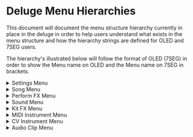# Deluge Menu Hierarchies

This document will document the menu structure hierarchy currently in place in the deluge in order to help users understand what exists in the menu structure and how the hierarchy strings are defined for OLED and 7SEG users.

The hierarchy's illustrated below will follow the format of OLED (7SEG) in order to show the Menu name on OLED and the Menu name on 7SEG in brackets.

<details>
<summary>Settings Menu</summary>

The Settings menu is accessible from anywhere on the Deluge by pressing `SHIFT + SELECT ENCODER`

The Settings menu contains the following menu hierarchy:

<blockquote>
<details><summary>CV</summary>

	- CV Output 1 (OUT1)
		- Volts per Octave (VOLT)
		- Transpose (TRAN)
	- CV Output 2 (OUT2)
		- Volts per Octave (VOLT)
		- Transpose (TRAN)
</details>		
<details><summary>Gate</summary>

	- Gate Output 1 (OUT1)
		- V-Trig (VTRI)
		- S-Trig (STRI)
	- Gate Output 2 (OUT2)
		- V-Trig (VTRI)
		- S-Trig (STRI)
	- Gate Output 3 (OUT3)
		- V-Trig (VTRI)
		- S-Trig (STRI)
	- Gate Output 4 (OUT4)
		- V-Trig (VTRI)
		- S-Trig (STRI)
	- Minimum Off-Time (OFFT)
</details>

<details><summary>Trigger Clock (TCLO)</summary>

	- Input (IN)
		- PPQN 
		- Auto-Start (AUTO)
			- Disabled (ON)
			- Enabled (OFF)
	- Output (OUT)
		- PPQN
</details>

<details><summary>MIDI</summary>

	- Clock (CLK)
		- Input (IN)
			- Disabled (ON)
			- Enabled (OFF)
		- Output (OUT)
			- Disabled (ON)
			- Enabled (OFF)
		- Tempo Magnitude Matching (MAGN)
			- Disabled
			- Enabled
	- MIDI-Follow (FOLO)
		- Channel (CHAN)
			- Channel A (A)
			- Channel B (B)
			- Channel C (C)
		- Kit Root Note (KIT)
		- Feedback (FEED)
			- Channel (CHAN)
			- Automation Feedback (AUTO)
				- Disabled (OFF)
				- Low
				- Medium (MEDI)
				- High
			- Filter Responses (FLTR)
				- Disabled (OFF)
				- Enabled (ON)
		- Display Param (DISP)
			- Disabled (OFF)
			- Enabled (ON)
		- Control Song Param (SONG)
			- Disabled (OFF)
			- Enabled (ON)
	- Select Kit Row (KROW)
		- Disabled (OFF)
		- Enabled (ON)
	- MIDI-Thru (THRU)
		- Disabled (OFF)
		- Enabled (ON)
	- Takeover (TOVR)
		- Jump
		- Pickup (PICK)
		- Scale (SCAL)
	- Commands (CMD)
		- Play
		- Restart (REST)
		- Record (REC)
		- Tap Tempo (TAP)
		- Undo
		- Redo
		- Loop
		- Layering Loop (LAYE)
		- Fill
	- Differentiate Inputs (DIFF)
		- Disabled (OFF)
		- Enabled (ON)
	- Devices (DEVI)
		- DIN Ports (DIN)
			- MPE
				- In
					- Lower Zone (LOWE)
					- Upper Zone (UPPE)
				- Out
					- Lower Zone (LOWE)
					- Upper Zone (UPPE)				
			- Velocity (VELO)
			- Clock (CLK)
				- Disabled (OFF)
				- Enabled (ON)
		- Loopback
			- MPE
				- In
					- Lower Zone (LOWE)
					- Upper Zone (UPPE)
				- Out
					- Lower Zone (LOWE)
					- Upper Zone (UPPE)				
			- Velocity (VELO)
			- Clock (CLK)
				- Disabled (OFF)
				- Enabled (ON)
</details>
				
<details><summary>Defaults (DEFA)</summary>

	- UI
		- Song
			- Layout (LAYT)
				- Rows
				- Grid
			- Grid
				- Default Active Mode (DEFM)
					- Selection (SELE)
					- Green (GREE)
					- Blue
				- Select In Green Mode (GREE)
					- Disabled (OFF)
					- Enabled (ON)
				- Empty Pads (EMPT)
					- Unarm (UNAR)
					- Create + Record (CREA)
		- Keyboard (KEY)
			- Layout (LAYT)
				- Isomorphic (ISO)
				- In-Key (INKY)
			- Sidebar Controls (CTRL)
				- Momentary Velocity (MVEL)
					- Disabled (OFF)
					- Enabled (ON)
				- Momentary Modwheel (MMOD)
					- Disabled (OFF)
					- Enabled (ON)
	- Automation (AUTO)
		- Interpolation (INTE)
			- Disabled (OFF)
			- Enabled (ON)
		- Clear (CLEA)
			- Disabled (OFF)
			- Enabled (ON)
		- Shift (SHIF)
			- Disabled (Off)
			- Enabled (ON)
		- Nudge Note (NUDG)
			- Disabled (OFF)
			- Enabled (ON)
		- Disable Audition Pad Shortcuts (SCUT)
			- Disabled (OFF)
			- Enabled (ON)
	- Tempo (TEMP)
	- Swing (SWIN)
	- Key
	- Scale (SCAL)
		- Major (MAJO)
		- Minor (MINO)
		- Dorian (DORI)
		- Phrygian (PHRY)
		- Lydian (LYDI)
		- Mixolydian (MIXO)
		- Locrian (LOCR)
		- Melodic Minor (MELO)
		- Harmonic Minor (HARM)
		- Hungarian Minor (HUNG)
		- Marva (MARV)
		- Arabian (ARAB)
		- Whole Tone (WHOL)
		- Blues (BLUE)
		- Pentatonic Minor (PENT)
		- Hirajoshi (HIRA)
		- Random (RAND)
		- None
	- Velocity (VELO)
	- Resolution (RESO)
	- Bend Range (BEND)
	- Metronome (METR)
	- Startup Song (SONG)
		- New Song (NEW)
		- Template Song (Default.XML) (TMPL)
		- Last Opened Song (OPEN)
		- Last Saved Song (SAVE)
	- Pad Brightness
	- Sample Slice Mode
		- Cut
		- Once
		- Loop
		- Stretch
	- High CPU Indicator (CPU)
		- Disabled (OFF)
		- Enabled (ON)
</details>

<details><summary>Swing Interval (SWIN)</summary>
NOTE: These options can change depending on how your default resolution is set

	- 2-Bar
	- 1-Bar
	- 2nd-Notes
	- 4th-Notes
	- 8th-Notes
	- 16th-Notes
	- 32nd-Notes
	- 64th-Notes
	- 128th-Notes
</details>

<details><summary>Pads</summary>

	- Shortcut Version (SHOR)
		- 1.0
		- 3.0
	- Keyboard for Text (KEYB)
		- QWERTY (QWER)
		- AZERTY (AZER)
		- QWERTZ (QRTZ)
	- Colours (COLO)
		- Active (ACTI)
			- Red
			- Green (GREEN)
			- Blue
			- Yellow (YELL)
			- Cyan
			- Purple (PURP)
			- Amber (AMBE)
			- White (WHIT)
			- Pink
		- Stopped (STOP)
			- Red
			- Green (GREE)
			- Blue
			- Yellow (YELL)
			- Cyan
			- Purple (PURP)
			- Amber (AMBE)
			- White (WHIT)
			- Pink
		- Muted (MUTE)
			- Red
			- Green (GREE)
			- Blue
			- Yellow (YELL)
			- Cyan
			- Purple (PURP)
			- Amber (AMBE)
			- White (WHIT)
			- Pink
		- Soloed 
			- Red
			- Green (GREE)
			- Blue
			- Yellow (YELL)
			- Cyan
			- Purple (PURP)
			- Amber (AMBE)
			- White (WHIT)
			- Pink
</details>

<details><summary>Sample Preview (PREV)</summary>

	- Disabled (OFF)
	- Conditional (COND)
	- Enabled (ON)
</details>	
	
<details><summary>Play-Cursor (CURS)</summary>

	- Fast
	- Disabled (OFF)
	- Slow
</details>	
	
<details><summary>Recording (RECO)</summary>

	- Count-in (COUN)
		- Disabled (OFF)
		- Enabled (ON)
	- Quantization (QUAN)
		- Off
		- 4-Bar (4BAR)
		- 2-Bar (2BAR)
		- 1-Bar (1BAR)
		- 2nd-Notes (2ND)
		- 4th-Notes (4TH)
		- 8th-Notes (8TH)
		- 16th-Notes (16TH)
		- 32nd-Notes (32ND)
		- 64th-Notes (64TH)
	- Loop Margins (MARG)
		- Disabled (OFF)
		- Enabled (ON)
	- Sampling Monitoring (MONI)
		- Conditional (COND)
		- Enabled (ON)
		- Disabled (OFF)
</details>

<details><summary>Community Features (FEAT)</summary>

	- Drum Randomizer (DRUM)
		- OFF
		- ON
	- Fine Tempo Knob (TEMP)
		- OFF
		- ON
	- Quantize (QUAN)
		- OFF
		- ON
	- Mod. Depth Decimals (MOD.)
		- OFF
		- ON
	- Catch Notes (CATC)
		- OFF
		- ON
	- Delete Unused Kit Rows (UNUS)
		- OFF
		- ON
	- Alternative Golden Knob Delay Params (DELA)
		- OFF
		- ON
	- Stutter Rate Quantize (STUT)
		- OFF
		- ON
	- Allow Insecure Develop Sysex Messages (SYSX)
		- OFF
		- ON
	- Sync Scaling Action (SCAL)
		- Sync Scaling (SCAL)
		- Fill Mode (FILL)
	- Highlight Incoming Notes (HIGH)
		- OFF
		- ON
	- Display Norns Layout (NORN)
		- OFF
		- ON
	- Sticky Shift (STIC)
		- OFF
		- ON
	- Light Shift (LIGH)
		- OFF
		- ON
	- Enable Grain FX (GRFX)
		- OFF
		- ON
	- Emulated Display (EMUL)
		- OLED (OLED)
		- Toggle (TOGL)
		- 7SEG (7SEG)
</details>

Firmware Version (FIRM)

</details>

<details>
<summary>Song Menu</summary>

The Song menu is accessible from Arranger View and Song View by pressing on the `SELECT ENCODER`

The Song menu contains the following menu hierarchy:

<blockquote>
<details><summary>Master (MASTR)</summary>

	- Volume (VOLU)
	- Pan
</details>
<details><summary>Filters (FLTR)</summary>

	- LPF
		- Frequency (FREQ)
		- Resonance (RESO)
		- Morph (MORP)
		- Mode (MODE)
			- 12DB Ladder (LA12)
			- 24DB Ladder (LA24)
			- Drive (DRIV)
			- SVF Bandpass (SV_B)
			- SVF Notch (SV_N)
	- HPF
		- Frequency (FREQ)
		- Resonance (RESO)
		- Morph (MORP)
		- Mode (MODE)
			- SVF Bandpass (SV_B)
			- SVF Notch (SV_N)
			- HP Ladder (HP_L)
	- Filter Route (ROUT)
		- HPF2LPF (HPF2)
		- LPF2HPF (LPF2)
		- PARALLEL (PARA)
</details>
<details><summary>FX</summary>

	- EQ
		- Bass
		- Treble (TREB)
		- Bass Frequency (BAFR)
		- Treble Frequency (TRFR)
	- Delay (DELA)
		- Amount (AMOU)
		- Rate
		- Pingpong (PING)
			- Disabled (OFF)
			- Enabled (ON)
		- Type
			- Digital (DIGI)
			- Analog (ANA)
		- Sync
		NOTE: These options can change depending on how your default resolution is set
				
			- Off
			- 2-Bar
			- 1-Bar
			- 2nd-Notes
			- 4th-Notes
			- 8th-Notes
			- 16th-Notes
			- 32nd-Notes
			- 64th-Notes
			- 128th-Notes
			- 2-Bar-TPLTS
			- 1-Bar-TPLTS
			- 2nd-TPLTS
			- 4th-TPLTS
			- 8th-TPLTS
			- 16th-TPLTS
			- 32nd-TPLTS
			- 64th-TPLTS
			- 128th-TPLTS
			- 2-Bar-DTTED
			- 1-Bar-DTTED
			- 2nd-DTTED
			- 4th-DTTED
			- 8th-DTTED
			- 16th-DTTED
			- 32nd-DTTED
			- 64th-DTTED
			- 128th-DTTED
	- Reverb (REVE)
		- Amount (AMOU)
  			- Freeverb (FVRB)
     			- Mutable (MTBL)
		- Model (MODE)
		- Room Size (SIZE) (if Freeverb is Selected) or Time (if Mutable is Selected)
		- Damping (DAMP)
		- Width (WIDT) (if Freeverb is Selected) or Diffusion (DIFF) (if Mutable is Selected)
		- Pan
		- Reverb Sidechain (SIDE)
			- Volume Ducking (VOLU)
	
	- Mod-FX (MODU)
		- Type
			- Disabled (OFF)
			- Flanger (FLAN)
			- Chorus (CHOR)
			- Phaser (PHAS)
			- Stereo Chorus (S.CHO)
			- Grain (GRAI) (if enabled in Community Features menu)
		- Rate
		- Depth (DEPT) (if Chorus, Phaser or Grain is selected)
		- Feedback (FEED) (if Flanger, Phaser or Grain is selected)
		- Offset (OFFS) (if Chorus or Grain is selected)
	- Distortion (DIST)
		- Decimation (DECI)
		- Bitcrush (CRUS)
</details>
<details><summary>MIDI Loopback (M LP)</summary>

		- Disabled (OFF)
		- Enabled (ON)

</details>		

</details>

<details>
<summary>Perform FX Menu</summary>

The Perform FX menu is accessible from Performance View by pressing on the `SELECT ENCODER`

The Perform FX menu contains the following menu hierarchy:

<blockquote>
<details><summary>Editing Mode (EDIT)</summary>

	- Disabled (OFF)
	- Value
	- Param
</details>
<details><summary>Filters (FLTR)</summary>

	- See Song menu hierarchy above for break-down of Filters menu
</details>
<details><summary>FX</summary>

	- See Song menu hierarchy above for break-down of FX menu
</details>		

</details>

<details>
<summary>Sound Menu</summary>

The Sound menu is accessible from Synth Clips and Kit clips when affect entire is disabled and a kit row is selected by pressing on the `SELECT ENCODER`

The Sound menu contains the following menu hierarchy:

<blockquote>
<details><summary>Master (MASTR)</summary>

	- Volume (VOLU)
	- Master Transpose (TRAN)
	- Vibrato (VIBR)
	- Pan
	- Synth Mode (MODE) - in Synth's and Kit row's that have loaded a Synth preset
		- Subtractive
		- FM
		- Ringmod
	- Name - in Kit's only for naming a Kit row
</details>
<details><summary>Arpeggiator (ARPE)</summary>

	- Mode
		- OFF
		- Arpeggiator (ARP)
	- Sync
	NOTE: These options can change depending on how your default resolution is set

			- Off
			- 2-Bar
			- 1-Bar
			- 2nd-Notes
			- 4th-Notes
			- 8th-Notes
			- 16th-Notes
			- 32nd-Notes
			- 64th-Notes
			- 128th-Notes
			- 2-Bar-TPLTS
			- 1-Bar-TPLTS
			- 2nd-TPLTS
			- 4th-TPLTS
			- 8th-TPLTS
			- 16th-TPLTS
			- 32nd-TPLTS
			- 64th-TPLTS
			- 128th-TPLTS
			- 2-Bar-DTTED
			- 1-Bar-DTTED
			- 2nd-DTTED
			- 4th-DTTED
			- 8th-DTTED
			- 16th-DTTED
			- 32nd-DTTED
			- 64th-DTTED
			- 128th-DTTED	
	- Rate
	- Gate
	- Octaves (OCTA)
	- Octave Mode (OMOD)
		- Up
		- Down
		- Up & Down (UPDN)
		- Alternate (ALT)
		- Random (RAND)
	- Note Mode (NMOD) (NOTE: Available in Synth sounds but not in Kit sounds)
		- Up
		- Down
		- Up & Down (UPDN)
		- As Played (PLAY)
		- Random (RAND)
	- Rhythm (RHYT)
	- Sequence Length (LENG)
	- Ratchet Amount (RATC)
	- Ratchet Probability (RPRO)
	- MPE
		- Velocity (VELO)
			- Disabled (OFF)
			- Aftertouch
			- MPE Y (Y)
</details>
<details><summary>Compressor (COMP)</summary>

	- Threshold (THRE)
	- Ratio (RATI)
	- Attack (ATTA)
	- Release (RELE)
	- HPF
</details>
<details><summary>Filters (FLTR)</summary>

	- LPF
		- Frequency (FREQ)
		- Resonance (RESO)
		- Mode (MODE)
			- 12DB Ladder (LA12)
			- 24DB Ladder (LA24)
			- Drive (DRIV)
			- SVF Bandpass (SV_B)
			- SVF Notch (SV_N)
		- Drive (DRIV) (if 12DB/24DB/Drive mode is selected) or Morph (MORP) (if SVF mode is selected)
	- HPF
		- Frequency (FREQ)
		- Resonance (RESO)
		- Mode (MODE)
			- SVF Bandpass (SV_B)
			- SVF Notch (SV_N)
			- HP Ladder (HP_L)
		- Morph (MORP) (if SVF mode is selected) or FM (if HP Ladder mode is selected)
	- Filter Route (ROUT)
		- HPF2LPF (HPF2)
		- LPF2HPF (LPF2)
		- PARALLEL (PARA)
</details>
<details><summary>FX</summary>

	- EQ
		- Bass
		- Treble (TREB)
		- Bass Frequency (BAFR)
		- Treble Frequency (TRFR)
	- Delay (DELA)
		- Amount (AMOU)
		- Rate
		- Pingpong (PING)
			- Disabled (OFF)
			- Enabled (ON)
		- Type
			- Digital (DIGI)
			- Analog (ANA)
		- Sync
		NOTE: These options can change depending on how your default resolution is set
				
			- Off
			- 2-Bar
			- 1-Bar
			- 2nd-Notes
			- 4th-Notes
			- 8th-Notes
			- 16th-Notes
			- 32nd-Notes
			- 64th-Notes
			- 128th-Notes
			- 2-Bar-TPLTS
			- 1-Bar-TPLTS
			- 2nd-TPLTS
			- 4th-TPLTS
			- 8th-TPLTS
			- 16th-TPLTS
			- 32nd-TPLTS
			- 64th-TPLTS
			- 128th-TPLTS
			- 2-Bar-DTTED
			- 1-Bar-DTTED
			- 2nd-DTTED
			- 4th-DTTED
			- 8th-DTTED
			- 16th-DTTED
			- 32nd-DTTED
			- 64th-DTTED
			- 128th-DTTED
	- Reverb (REVE)
		- Amount (AMOU)
  			- Freeverb (FVRB)
     			- Mutable (MTBL)
		- Model (MODE)
		- Room Size (SIZE) (if Freeverb is Selected) or Time (if Mutable is Selected)
		- Damping (DAMP)
		- Width (WIDT) (if Freeverb is Selected) or Diffusion (DIFF) (if Mutable is Selected)
		- Pan
		- Reverb Sidechain (SIDE)
			- Volume Ducking (VOLU)
	
	- Mod-FX (MODU)
		- Type
			- Disabled (OFF)
			- Flanger (FLAN)
			- Chorus (CHOR)
			- Phaser (PHAS)
			- Stereo Chorus (S.CHO)
			- Grain (GRAI) (if enabled in Community Features menu)
		- Rate
		- Depth (DEPT) (if Chorus, Phaser or Grain is selected)
		- Feedback (FEED) (if Flanger, Phaser or Grain is selected)
		- Offset (OFFS) (if Chorus or Grain is selected)
	- Distortion (DIST)
		- Saturation (SATU)
		- Decimation (DECI)
		- Bitcrush (CRUS)
		- Wavefold (FOLD)
	- Noise Level (NOIS)
</details>
<details><summary>Sidechain (SIDE) </summary>

	- Volume Ducking (VOLU)
	- Sync
	NOTE: These options can change depending on how your default resolution is set
				
		- Off
		- 2-Bar
		- 1-Bar
		- 2nd-Notes
		- 4th-Notes
		- 8th-Notes
		- 16th-Notes
		- 32nd-Notes
		- 64th-Notes
		- 128th-Notes
		- 2-Bar-TPLTS
		- 1-Bar-TPLTS
		- 2nd-TPLTS
		- 4th-TPLTS
		- 8th-TPLTS
		- 16th-TPLTS
		- 32nd-TPLTS
		- 64th-TPLTS
		- 128th-TPLTS
		- 2-Bar-DTTED
		- 1-Bar-DTTED
		- 2nd-DTTED
		- 4th-DTTED
		- 8th-DTTED
		- 16th-DTTED
		- 32nd-DTTED
		- 64th-DTTED
		- 128th-DTTED		
	- Attack (ATTA)
	- Release (RELE)
	- Shape (TYPE)
</details>	
<details><summary>Oscillator 1 (OSC1) </summary>

	- Type
		- Sine
		- Triangle (TRIA)
		- Square (SQUA)
		- Analog Square (ASQUARE)
		- Saw
		- Analog Saw (ASAW)
		- Wavetable
		- Sample (SAMP)
		- Input (IN)

	- Volume (VOLU)
	- Wave-Index (WAVE) - if Wavetable type is selected
	- File Browser (FILE) - if Wavetable or Sample type is selected
	- Record Audio (RECO)
	- Reverse (REVE) - if Sample type is selected
		- Disabled (OFF)
		- Enabled (ON)
	- Repeat Mode (MODE)
		- Cut
		- Once
		- Loop
		- Stretch
	- Start-Point (STAR) - if Sample type is selected
	- End-Point (END-) - if Sample type is selected
	- Transpose (TRAN)
	- Pitch/Speed (PISP)
		- Linked
		- Independent
	- Interpolation (INTE) - if Input type is selected
		- Linear
		- Sync
	- Speed (SPEE) - if Sample type selected
	- Pulse Width (PULS) - if any type except Sample or Input is selected
	- Retrigger Phase (RETR) - if any type except Sample is selected
</details>	
<details><summary>Oscillator 2 (OSC2) </summary>

	- Type
		- Sine
		- Triangle (TRIA)
		- Square (SQUA)
		- Analog Square (ASQUARE)
		- Saw
		- Analog Saw (ASAW)
		- Wavetable
		- Sample (SAMP)
		- Input (IN)

	- Volume (VOLU)
	- Wave-Index (WAVE) - if Wavetable type is selected
	- File Browser (FILE) - if Wavetable or Sample type is selected
	- Record Audio (RECO)
	- Reverse (REVE) - if Sample type is selected
		- Disabled (OFF)
		- Enabled (ON)
	- Repeat Mode (MODE)
		- Cut
		- Once
		- Loop
		- Stretch
	- Start-Point (STAR) - if Sample type is selected
	- End-Point (END-) - if Sample type is selected
	- Transpose (TRAN)
	- Pitch/Speed (PISP)
		- Linked
		- Independent
	- Interpolation (INTE) - if Input type is selected
		- Linear
		- Sync
	- Speed (SPEE) - if Sample type selected
	- Pulse Width (PULS) - if any type except Sample or Input is selected
	- Oscillator Sync (SYNC)
		- Disabled (OFF)
		- Enabled (ON)
	- Retrigger Phase (RETR) - if any type except Sample is selected
</details>	
<details><summary>Envelope 1 (ENV1) </summary>

	- Attack (ATTA)
	- Decay (DECA)
	- Sustain (SUST)
	- Release (RELE)
</details>	
<details><summary>Envelope 2 (ENV2) </summary>

	- Attack (ATTA)
	- Decay (DECA)
	- Sustain (SUST)
	- Release (RELE)
</details>
<details><summary>LFO1 </summary>

	- Shape (TYPE)
		- Sine
		- Triangle (TRIA)
		- Square (SQUA)
		- Saw
		- S&H (S H)
		- Random Walk (RWLK)
	- Rate
	- Sync
	NOTE: These options can change depending on how your default resolution is set
				
		- Off
		- 2-Bar
		- 1-Bar
		- 2nd-Notes
		- 4th-Notes
		- 8th-Notes
		- 16th-Notes
		- 32nd-Notes
		- 64th-Notes
		- 128th-Notes
		- 2-Bar-TPLTS
		- 1-Bar-TPLTS
		- 2nd-TPLTS
		- 4th-TPLTS
		- 8th-TPLTS
		- 16th-TPLTS
		- 32nd-TPLTS
		- 64th-TPLTS
		- 128th-TPLTS
		- 2-Bar-DTTED
		- 1-Bar-DTTED
		- 2nd-DTTED
		- 4th-DTTED
		- 8th-DTTED
		- 16th-DTTED
		- 32nd-DTTED
		- 64th-DTTED
		- 128th-DTTED	
</details>
<details><summary>LFO2 </summary>

	- Shape (TYPE)
		- Sine
		- Triangle (TRIA)
		- Square (SQUA)
		- Saw
		- S&H (S H)
		- Random Walk (RWLK)
	- Rate	
</details>
<details><summary>Voice (VOIC) </summary>

	- Polyphony (POLY)
		- Auto
		- Polyphonic
		- Monophonic
		- Legato
	- Unison (UNIS)
		- Unison Number (NUM)
		- Unison Detune (DETU)
		- Unison Stereo Spread (SPRE)
	- Portamento (PORT)
	- Priority (PRIO)
		- Low
		- Medium
		- High
</details>
<details><summary>Bend Range (BEND) </summary>

	- Normal (NORM)
	- Poly / Finger / MPE (MPE)
</details>
<details><summary>Mod Matrix (MMTR) </summary></details>
<details><summary>Play Direction (DIRE) </summary>

	- Forward
	- Reversed
	- Ping-Pong
</details>

</details>

<details>
<summary>Kit FX Menu</summary>

The Kit FX menu is accessible from Kit clips when affect entire is enabled by pressing on the `SELECT ENCODER`

The Kit FX menu contains the following menu hierarchy:

<blockquote>
<details><summary>Master (MASTR)</summary>

	- Volume (VOLU)
	- Pitch (PITC)
	- Pan
</details>
<details><summary>Compressor (COMP)</summary>

	- Threshold (THRE)
	- Ratio (RATI)
	- Attack (ATTA)
	- Release (RELE)
	- HPF
</details>
<details><summary>Filters (FLTR)</summary>

	- LPF
		- Frequency (FREQ)
		- Resonance (RESO)
		- Morph (MORP)
		- Mode (MODE)
			- 12DB Ladder (LA12)
			- 24DB Ladder (LA24)
			- Drive (DRIV)
			- SVF Bandpass (SV_B)
			- SVF Notch (SV_N)
	- HPF
		- Frequency (FREQ)
		- Resonance (RESO)
		- Morph (MORP)
		- Mode (MODE)
			- SVF Bandpass (SV_B)
			- SVF Notch (SV_N)
			- HP Ladder (HP_L)
	- Filter Route (ROUT)
		- HPF2LPF (HPF2)
		- LPF2HPF (LPF2)
		- PARALLEL (PARA)
</details>
<details><summary>FX</summary>

	- EQ
		- Bass
		- Treble (TREB)
		- Bass Frequency (BAFR)
		- Treble Frequency (TRFR)
	- Delay (DELA)
		- Amount (AMOU)
		- Rate
		- Pingpong (PING)
			- Disabled (OFF)
			- Enabled (ON)
		- Type
			- Digital (DIGI)
			- Analog (ANA)
		- Sync
		NOTE: These options can change depending on how your default resolution is set
				
			- Off
			- 2-Bar
			- 1-Bar
			- 2nd-Notes
			- 4th-Notes
			- 8th-Notes
			- 16th-Notes
			- 32nd-Notes
			- 64th-Notes
			- 128th-Notes
			- 2-Bar-TPLTS
			- 1-Bar-TPLTS
			- 2nd-TPLTS
			- 4th-TPLTS
			- 8th-TPLTS
			- 16th-TPLTS
			- 32nd-TPLTS
			- 64th-TPLTS
			- 128th-TPLTS
			- 2-Bar-DTTED
			- 1-Bar-DTTED
			- 2nd-DTTED
			- 4th-DTTED
			- 8th-DTTED
			- 16th-DTTED
			- 32nd-DTTED
			- 64th-DTTED
			- 128th-DTTED
	- Reverb (REVE)
		- Amount (AMOU)
  			- Freeverb (FVRB)
     			- Mutable (MTBL)
		- Model (MODE)
		- Room Size (SIZE) (if Freeverb is Selected) or Time (if Mutable is Selected)
		- Damping (DAMP)
		- Width (WIDT) (if Freeverb is Selected) or Diffusion (DIFF) (if Mutable is Selected)
		- Pan
		- Reverb Sidechain (SIDE)
			- Volume Ducking (VOLU)
	
	- Mod-FX (MODU)
		- Type
			- Disabled (OFF)
			- Flanger (FLAN)
			- Chorus (CHOR)
			- Phaser (PHAS)
			- Stereo Chorus (S.CHO)
			- Grain (GRAI) (if enabled in Community Features menu)
		- Rate
		- Depth (DEPT) (if Chorus, Phaser or Grain is selected)
		- Feedback (FEED) (if Flanger, Phaser or Grain is selected)
		- Offset (OFFS) (if Chorus or Grain is selected)
	- Distortion (DIST)
		- Decimation (DECI)
		- Bitcrush (CRUS)
</details>
<details><summary>Sidechain (SIDE) </summary>

	- Volume Ducking (VOLU)
	- Sync
	NOTE: These options can change depending on how your default resolution is set
				
		- Off
		- 2-Bar
		- 1-Bar
		- 2nd-Notes
		- 4th-Notes
		- 8th-Notes
		- 16th-Notes
		- 32nd-Notes
		- 64th-Notes
		- 128th-Notes
		- 2-Bar-TPLTS
		- 1-Bar-TPLTS
		- 2nd-TPLTS
		- 4th-TPLTS
		- 8th-TPLTS
		- 16th-TPLTS
		- 32nd-TPLTS
		- 64th-TPLTS
		- 128th-TPLTS
		- 2-Bar-DTTED
		- 1-Bar-DTTED
		- 2nd-DTTED
		- 4th-DTTED
		- 8th-DTTED
		- 16th-DTTED
		- 32nd-DTTED
		- 64th-DTTED
		- 128th-DTTED		
	- Attack (ATTA)
	- Release (RELE)
	- Shape (TYPE)
</details>	

</details>

<details>
<summary>MIDI Instrument Menu</summary>

The MIDI Instrument menu is accessible from MIDI clips by pressing on the `SELECT ENCODER`

The MIDI menu contains the following menu hierarchy:

<blockquote>
<details><summary>PGM</summary></details>
<details><summary>Bank</summary></details>
<details><summary>Sub-Bank (SUB)</summary></details>
<details><summary>Arpeggiator (ARPE)</summary>

	- Mode
		- OFF
		- Arpeggiator (ARP)
	- Sync
	NOTE: These options can change depending on how your default resolution is set

			- Off
			- 2-Bar
			- 1-Bar
			- 2nd-Notes
			- 4th-Notes
			- 8th-Notes
			- 16th-Notes
			- 32nd-Notes
			- 64th-Notes
			- 128th-Notes
			- 2-Bar-TPLTS
			- 1-Bar-TPLTS
			- 2nd-TPLTS
			- 4th-TPLTS
			- 8th-TPLTS
			- 16th-TPLTS
			- 32nd-TPLTS
			- 64th-TPLTS
			- 128th-TPLTS
			- 2-Bar-DTTED
			- 1-Bar-DTTED
			- 2nd-DTTED
			- 4th-DTTED
			- 8th-DTTED
			- 16th-DTTED
			- 32nd-DTTED
			- 64th-DTTED
			- 128th-DTTED	
	- Rate
	- Gate
	- Octaves (OCTA)
	- Octave Mode (OMOD)
		- Up
		- Down
		- Up & Down (UPDN)
		- Alternate (ALT)
		- Random (RAND)
	- Note Mode (NMOD)
		- Up
		- Down
		- Up & Down (UPDN)
		- As Played (PLAY)
		- Random (RAND)
	- Rhythm (RHYT)
	- Sequence Length (LENG)
	- Ratchet Amount (RATC)
	- Ratchet Probability (RPRO)
	- MPE
		- Velocity (VELO)
			- Disabled (OFF)
			- Aftertouch
			- MPE Y (Y)
</details>
<details><summary>Bend Range (BEND) </summary>

	- Normal (NORM)
	- Poly / Finger / MPE (MPE)
</details>
<details><summary>Poly Expression to Mono (POLY) </summary>

	- Aftertouch (AFTE)
		- Disabled (OFF)
		- Enabled (ON)
	- MPE
		- Disabled (OFF)
		- Enabled (ON)
</details>	
<details><summary>Play Direction (DIRE) </summary>

	- Forward
	- Reversed
	- Ping-Pong
</details>

</details>

<details>
<summary>CV Instrument Menu</summary>

The CV Instrument menu is accessible from CV clips by pressing on the `SELECT ENCODER`

The CV menu contains the following menu hierarchy:

<blockquote>
<details><summary>Arpeggiator (ARPE)</summary>

	- Mode
		- OFF
		- Arpeggiator (ARP)
	- Sync
	NOTE: These options can change depending on how your default resolution is set

			- Off
			- 2-Bar
			- 1-Bar
			- 2nd-Notes
			- 4th-Notes
			- 8th-Notes
			- 16th-Notes
			- 32nd-Notes
			- 64th-Notes
			- 128th-Notes
			- 2-Bar-TPLTS
			- 1-Bar-TPLTS
			- 2nd-TPLTS
			- 4th-TPLTS
			- 8th-TPLTS
			- 16th-TPLTS
			- 32nd-TPLTS
			- 64th-TPLTS
			- 128th-TPLTS
			- 2-Bar-DTTED
			- 1-Bar-DTTED
			- 2nd-DTTED
			- 4th-DTTED
			- 8th-DTTED
			- 16th-DTTED
			- 32nd-DTTED
			- 64th-DTTED
			- 128th-DTTED	
	- Rate
	- Gate
	- Octaves (OCTA)
	- Octave Mode (OMOD)
		- Up
		- Down
		- Up & Down (UPDN)
		- Alternate (ALT)
		- Random (RAND)
	- Note Mode (NMOD)
		- Up
		- Down
		- Up & Down (UPDN)
		- As Played (PLAY)
		- Random (RAND)
	- Rhythm (RHYT)
	- Sequence Length (LENG)
	- Ratchet Amount (RATC)
	- Ratchet Probability (RPRO)
	- MPE
		- Velocity (VELO)
			- Disabled (OFF)
			- Aftertouch
			- MPE Y (Y)
</details>
<details><summary>Bend Range (BEND) </summary>

	- Normal (NORM)
	- Poly / Finger / MPE (MPE)
</details>
<details><summary>Play Direction (DIRE) </summary>

	- Forward
	- Reversed
	- Ping-Pong
</details>

</details>

<details>
<summary>Audio Clip Menu</summary>

The Audio Clip menu is accessible from Audio clips by pressing on the `SELECT ENCODER`

The Audio Clip menu contains the following menu hierarchy:

<blockquote>
<details><summary>Audio Source (AUDI)</summary>

	- Disabled (OFF)
	- Left Input (LEFT)
	- Left Input (Monitoring) (LEFT.)
	- Right Input (RIGH)
	- Right Input (Monitoring) (RIGH.)
	- Stereo Input (STER)
	- Stereo Input (Monitoring) (STER.)
	- Bal. Input (BALA)
	- Bal. Input (Monitoring) (BALA.)
	- Deluge Mix (Pre FX) (MIX)
	- Deluge Output (Post FX) (OUTP)
</details>
<details><summary>Master (MASTR)</summary>

	- Volume (VOLU)
	- Transpose (TRAN)
	- Pan
</details>
<details><summary>Compressor (COMP)</summary>

	- Threshold (THRE)
	- Ratio (RATI)
	- Attack (ATTA)
	- Release (RELE)
	- HPF
</details>
<details><summary>Filters (FLTR)</summary>

	- LPF
		- Frequency (FREQ)
		- Resonance (RESO)
		- Morph (MORP)
		- Mode (MODE)
			- 12DB Ladder (LA12)
			- 24DB Ladder (LA24)
			- Drive (DRIV)
			- SVF Bandpass (SV_B)
			- SVF Notch (SV_N)
	- HPF
		- Frequency (FREQ)
		- Resonance (RESO)
		- Morph (MORP)
		- Mode (MODE)
			- SVF Bandpass (SV_B)
			- SVF Notch (SV_N)
			- HP Ladder (HP_L)
	- Filter Route (ROUT)
		- HPF2LPF (HPF2)
		- LPF2HPF (LPF2)
		- PARALLEL (PARA)
</details>
<details><summary>FX</summary>

	- EQ
		- Bass
		- Treble (TREB)
		- Bass Frequency (BAFR)
		- Treble Frequency (TRFR)
	- Delay (DELA)
		- Amount (AMOU)
		- Rate
		- Pingpong (PING)
			- Disabled (OFF)
			- Enabled (ON)
		- Type
			- Digital (DIGI)
			- Analog (ANA)
		- Sync
		NOTE: These options can change depending on how your default resolution is set
				
			- Off
			- 2-Bar
			- 1-Bar
			- 2nd-Notes
			- 4th-Notes
			- 8th-Notes
			- 16th-Notes
			- 32nd-Notes
			- 64th-Notes
			- 128th-Notes
			- 2-Bar-TPLTS
			- 1-Bar-TPLTS
			- 2nd-TPLTS
			- 4th-TPLTS
			- 8th-TPLTS
			- 16th-TPLTS
			- 32nd-TPLTS
			- 64th-TPLTS
			- 128th-TPLTS
			- 2-Bar-DTTED
			- 1-Bar-DTTED
			- 2nd-DTTED
			- 4th-DTTED
			- 8th-DTTED
			- 16th-DTTED
			- 32nd-DTTED
			- 64th-DTTED
			- 128th-DTTED
	- Reverb (REVE)
		- Amount (AMOU)
  			- Freeverb (FVRB)
     			- Mutable (MTBL)
		- Model (MODE)
		- Room Size (SIZE) (if Freeverb is Selected) or Time (if Mutable is Selected)
		- Damping (DAMP)
		- Width (WIDT) (if Freeverb is Selected) or Diffusion (DIFF) (if Mutable is Selected)
		- Pan
		- Reverb Sidechain (SIDE)
			- Volume Ducking (VOLU)
	
	- Mod-FX (MODU)
		- Type
			- Disabled (OFF)
			- Flanger (FLAN)
			- Chorus (CHOR)
			- Phaser (PHAS)
			- Stereo Chorus (S.CHO)
			- Grain (GRAI) (if enabled in Community Features menu)
		- Rate
		- Depth (DEPT) (if Chorus, Phaser or Grain is selected)
		- Feedback (FEED) (if Flanger, Phaser or Grain is selected)
		- Offset (OFFS) (if Chorus or Grain is selected)
	- Distortion (DIST)
		- Saturation (SATU)
		- Decimation (DECI)
		- Bitcrush (CRUS)
</details>
<details><summary>Sidechain (SIDE) </summary>

	- Volume Ducking (VOLU)
	- Sync
	NOTE: These options can change depending on how your default resolution is set
				
		- Off
		- 2-Bar
		- 1-Bar
		- 2nd-Notes
		- 4th-Notes
		- 8th-Notes
		- 16th-Notes
		- 32nd-Notes
		- 64th-Notes
		- 128th-Notes
		- 2-Bar-TPLTS
		- 1-Bar-TPLTS
		- 2nd-TPLTS
		- 4th-TPLTS
		- 8th-TPLTS
		- 16th-TPLTS
		- 32nd-TPLTS
		- 64th-TPLTS
		- 128th-TPLTS
		- 2-Bar-DTTED
		- 1-Bar-DTTED
		- 2nd-DTTED
		- 4th-DTTED
		- 8th-DTTED
		- 16th-DTTED
		- 32nd-DTTED
		- 64th-DTTED
		- 128th-DTTED		
	- Attack (ATTA)
	- Release (RELE)
	- Shape (TYPE)
</details>	
<details><summary>Sample (SAMP) </summary>

	- File Browser (FILE)
	- Reverse (REVE)
		- Disabled (OFF)
		- Enabled (ON)
	- Pitch/Speed (PISP)
		- Linked
		- Independent
	- Waveform (WAVE)
</details>
<details><summary>Attack (ATTA) </summary></details>
<details><summary>Priority (PRIO) </summary>

	- Low
	- Medium
	- High
</details>

</details>

